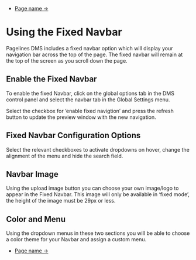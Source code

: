 <div class="row-fluid">
	<div class="span12">
		<ul class="pager">
  			<li class="pull-right"><a href="http://docs.pagelines.com/configure/">Page name &rarr;</a></li>
		</ul>
	</div>
</div>

# Using the Fixed Navbar

Pagelines DMS includes a fixed navbar option which will display your navigation bar across the top of the page. The fixed navbar will remain at the top of the screen as you scroll down the page.

## Enable the Fixed Navbar

To enable the fixed Navbar, click on the global options tab in the DMS control panel and select the navbar tab in the Global Settings menu. 

Select the checkbox for ‘enable fixed navigtion’ and press the refresh button to update the preview window with the new navigation. 

## Fixed Navbar Configuration Options

Select the relevant checkboxes to activate dropdowns on hover, change the alignment of the menu and hide the search field. 

## Navbar Image

Using the upload image button you can choose your own image/logo to appear in the Fixed Navbar. This image will only be available in ‘fixed mode’, the height of the image must be 29px or less. 

## Color and Menu

Using the dropdown menus in these two sections you will be able to choose a color theme for your Navbar and assign a custom menu.



<div class="row-fluid">
	<div class="span12">
		<ul class="pager">
  			<li class="pull-right"><a href="http://docs.pagelines.com/configure/">Page name &rarr;</a></li>
		</ul>
	</div>
</div>